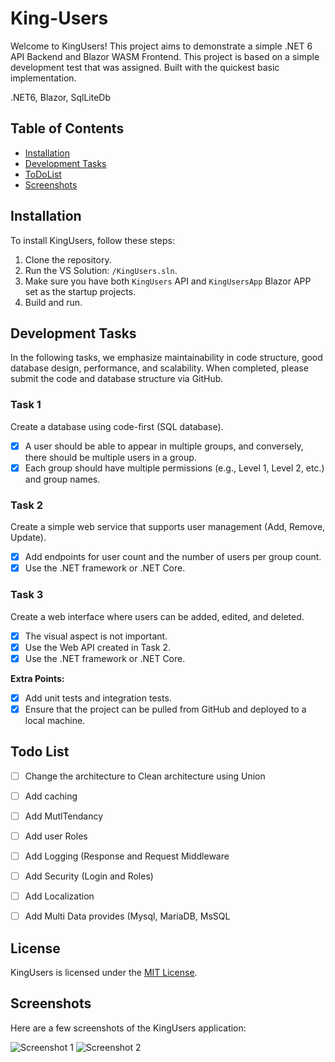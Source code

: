# King-Users

Welcome to KingUsers! This project aims to demonstrate a simple .NET 6 API Backend and Blazor WASM Frontend. 
This project is based on a simple development test that was assigned. 
Built with the quickest basic implementation.

.NET6, Blazor, SqlLiteDb

## Table of Contents

- [Installation](#installation)
- [Development Tasks](#development-tasks)
- [ToDoList](#todo)
- [Screenshots](#screenshots)

## Installation

To install KingUsers, follow these steps:

1. Clone the repository.
2. Run the VS Solution: `/KingUsers.sln`.
3. Make sure you have both `KingUsers` API and `KingUsersApp` Blazor APP set as the startup projects.
4. Build and run.

## Development Tasks

In the following tasks, we emphasize maintainability in code structure, good database design, performance, and scalability. When completed, please submit the code and database structure via GitHub.

### Task 1

Create a database using code-first (SQL database).

- [x] A user should be able to appear in multiple groups, and conversely, there should be multiple users in a group.
- [x] Each group should have multiple permissions (e.g., Level 1, Level 2, etc.) and group names.

### Task 2

Create a simple web service that supports user management (Add, Remove, Update).

- [x] Add endpoints for user count and the number of users per group count.
- [x] Use the .NET framework or .NET Core.

### Task 3

Create a web interface where users can be added, edited, and deleted.

- [x] The visual aspect is not important.
- [x] Use the Web API created in Task 2.
- [x] Use the .NET framework or .NET Core.

**Extra Points:**

- [x] Add unit tests and integration tests.
- [x] Ensure that the project can be pulled from GitHub and deployed to a local machine.

## Todo List
- [ ] Change the architecture to Clean architecture using Union
- [ ] Add caching
- [ ] Add MutlTendancy
- [ ] Add user Roles
- [ ] Add Logging (Response and Request Middleware
- [ ] Add Security (Login and Roles)
- [ ] Add Localization
- [ ] Add Multi Data provides (Mysql, MariaDB, MsSQL


## License

KingUsers is licensed under the [MIT License](LICENSE).

## Screenshots

Here are a few screenshots of the KingUsers application:

![Screenshot 1](screenshots/screenshot1.png)
![Screenshot 2](screenshots/screenshot2.png)

